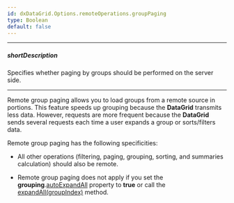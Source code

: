 ```yaml
---
id: dxDataGrid.Options.remoteOperations.groupPaging
type: Boolean
default: false
---
```

---
##### shortDescription
Specifies whether paging by groups should be performed on the server side.

---
Remote group paging allows you to load groups from a remote source in portions. This feature speeds up grouping because the **DataGrid** transmits less data. However, requests are more frequent because the **DataGrid** sends several requests each time a user expands a group or sorts/filters data.

Remote group paging has the following specificities:

- All other operations (filtering, paging, grouping, sorting, and summaries calculation) should also be remote.

- Remote group paging does not apply if you set the **grouping**.[autoExpandAll](/api-reference/10%20UI%20Components/dxDataGrid/1%20Configuration/grouping/autoExpandAll.md '/Documentation/ApiReference/UI_Components/dxDataGrid/Configuration/grouping/#autoExpandAll') property to **true** or call the [expandAll(groupIndex)](/api-reference/10%20UI%20Components/dxDataGrid/3%20Methods/expandAll(groupIndex).md '/Documentation/ApiReference/UI_Components/dxDataGrid/Methods/#expandAllgroupIndex') method.